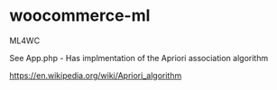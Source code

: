 # woocommerce-ml
ML4WC

See App.php - Has implmentation of the Apriori association algorithm

https://en.wikipedia.org/wiki/Apriori_algorithm